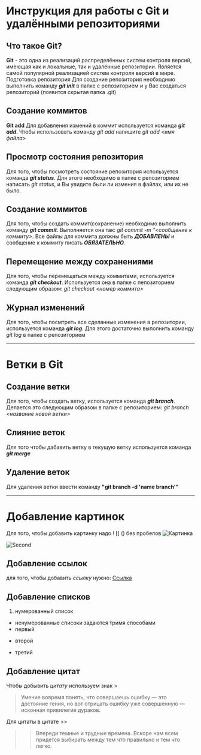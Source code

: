 # Инструкция для работы с Git и удалёнными репозиториями

## Что такое **Git**?
**Git** - это одна из реализаций распределённых систем контроля версий, имеющая как и локальные, так и удалённые репозитории. Является самой популярной реализацией систем контроля версий в мире.
Подготовка репозитория
Для создание репозитория необходимо выполнить команду ***git init***  в папке с репозиторием и у Вас создаться репозиторий (появится скрытая папка .git)

## Создание коммитов

**Git add**
Для добавления измений в коммит используется команда ***git add***. Чтобы использовать команду *git add* напишите *git add <имя файла>*

## Просмотр состояния репозитория

Для того, чтобы посмотреть состояние репозитория используется команда ***git status***. Для этого необходимо в папке с репозиторием написать *git status*, и Вы увидите были ли измения в файлах, или их не было.

## Создание коммитов

Для того, чтобы создать коммит(сохранение) необходимо выполнить команду ***git commit***. Выполняется она так: *git commit -m "<сообщение к коммиту>*. Все файлы для коммита должны быть ***ДОБАВЛЕНЫ*** и сообщение к коммиту писать ***ОБЯЗАТЕЛЬНО***.

## Перемещение между сохранениями

Для того, чтобы перемещаться между коммитами, используется команда ***git checkout***. Используется она в папке с пепозиторием следующим образом: *git checkout <номер коммита>*

## Журнал изменений

Для того, чтобы посмтреть все сделанные изменения в репозитории, используется команда ***git log***. Для этого достаточно выполнить команду *git log* в папке с репозиторием

---

# Ветки в Git

## Создание ветки

Для того, чтобы создать ветку, используется команда ***git branch***. Делается это следующим образом в папке с репозиторием: *git branch <название новой ветки>*

## Слияние веток

Для того чтобы дабавить ветку в текущую ветку используется команда ***git merge** <name branch>*

## Удаление веток

Для удаления ветки ввести команду **"git branch -d 'name branch'"**

---

# Добавление картинок

Для того, чтобы добавить картинку надо ! [] () без пробелов
![Картинка](https://celes.club/uploads/posts/2022-10/1667240153_1-celes-club-p-garri-potter-sova-art-instagram-1.jpg)

![Second](https://i1.sndcdn.com/artworks-JkOEnXPyz5nrmEPx-pBdDfw-t500x500.jpg)


## Добавление ссылок
для того, чтобы добавить *ссылку* нужно:
[Ссылка](https://habr.com/ru/post/541258/)

## Добавление списков 
1. нумерованный список

* ненумерованные списоки задаются тримя способами
* первый
+ второй
- третий

## Добавление цитат

Чтобы добывить *цитату* используем знак >
>Умение вовремя понять, что совершаешь ошибку — это достояние гения, но вот отрицать ошибку уже совершенную — исконная привилегия дураков.

Для цитаты в цитате >>

>>Впереди темные и трудные времена. Вскоре нам всем придется выбирать между тем что правильно и тем что легко. 

